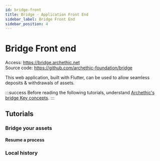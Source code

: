 ```yaml
---
id: bridge-front
title: Bridge - Application Front End
sidebar_label: Bridge Front End
sidebar_position: 4
---
```



# Bridge Front end

Access: https://bridge.archethic.net<br/>
Source code: https://github.com/archethic-foundation/bridge

This web application, built with Flutter, can be used to allow seamless deposits & withdrawals of assets.

:::success
Before reading the following tutorials, understand <a href="/participate/bridge/" target="_blank">Archethic's bridge Key concepts</a>. 
:::

## Tutorials

### Bridge your assets



#### Resume a process


### Local history


